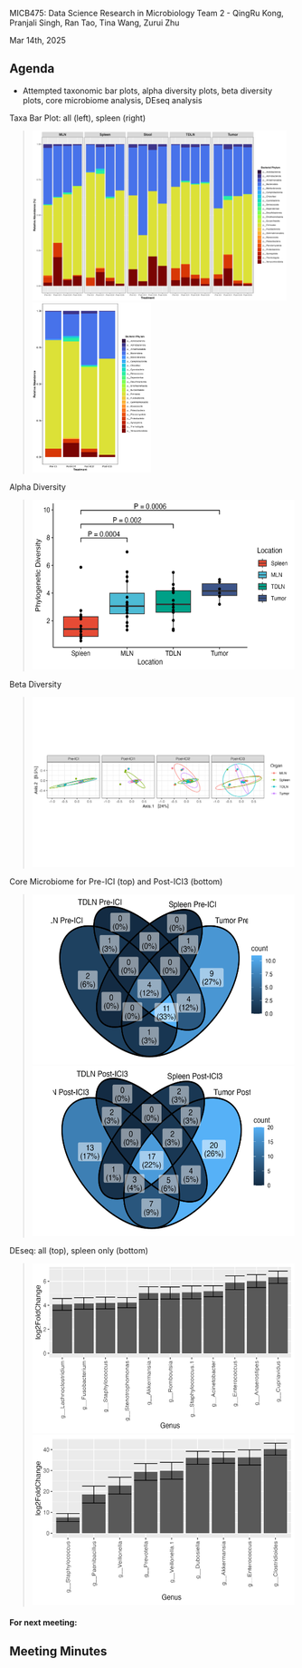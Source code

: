 MICB475: Data Science Research in Microbiology
Team 2 - QingRu Kong, Pranjali Singh, Ran Tao, Tina Wang, Zurui Zhu

Mar 14th, 2025

## Agenda

- Attempted taxonomic bar plots, alpha diversity plots, beta diversity plots, core microbiome analysis, DEseq analysis

Taxa Bar Plot: all (left), spleen (right)
> <img src="../Taxa_Bar.png" height="300">
> <img src="../Spleen_Taxa_Bar.png" height="300">

Alpha Diversity
> <img src="../Alpha_Diversity_Pretreatment.png" height="300">

Beta Diversity
> <img src="../Beta_Diversity_unweighted_unifrac.png" height="300">

Core Microbiome for Pre-ICI (top) and Post-ICI3 (bottom)
> <img src="../Pre-ICI for all locations at 0.3 prevelance.png" height="300">
> <img src="../Post-ICI3 for all locations at 0.3 prevelance.png" height="300">

DEseq: all (top), spleen only (bottom)
> <img src="../Deseq_all.png" height="300">
> <img src="../Deseq_Spleen.png" height="300">

#### For next meeting:



## Meeting Minutes
